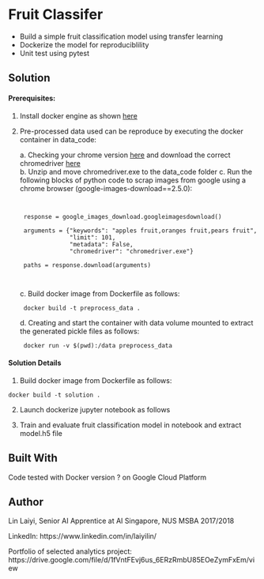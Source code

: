 # Fruit Classifer  

- Build a simple fruit classification model using transfer learning   
- Dockerize the model for reproduciblility
- Unit test using pytest

## Solution

#### Prerequisites:

1. Install docker engine as shown [here](https://docs.docker.com/install/)

2. Pre-processed data used can be reproduce by executing the docker container in data_code:

	a. Checking your chrome version [here](https://www.whatismybrowser.com/detect/what-version-of-chrome-do-i-have) and download the correct chromedriver [here](http://chromedriver.chromium.org/downloads)   
	b. Unzip and move chromedriver.exe to the data_code folder
	c. Run the following blocks of python code to scrap images from google using a chrome browser (google-images-download==2.5.0):

	<pre><code> 
	
	response = google_images_download.googleimagesdownload()   

	arguments = {"keywords": "apples fruit,oranges fruit,pears fruit",
				 "limit": 101,
				 "metadata": False,
				 "chromedriver": "chromedriver.exe"}   

	paths = response.download(arguments) 

	</code></pre>
	
	
	c. Build docker image from Dockerfile as follows:   

	<pre><code> docker build -t preprocess_data . </code></pre>   

	d. Creating and start the container with data volume mounted to extract the generated pickle files as follows:

	<pre><code> docker run -v $(pwd):/data preprocess_data </code></pre>

#### Solution Details 	

1. Build docker image from Dockerfile as follows:

<pre><code>docker build -t solution .</code></pre>

2. Launch dockerize jupyter notebook as follows 

3. Train and evaluate fruit classification model in notebook and extract model.h5 file 

## Built With

Code tested with Docker version ? on Google Cloud Platform 

## Author

<p>Lin Laiyi, Senior AI Apprentice at AI Singapore, NUS MSBA 2017/2018</p>
<p>LinkedIn: https://www.linkedin.com/in/laiyilin/</p>
<p>Portfolio of selected analytics project: https://drive.google.com/file/d/1fVntFEvj6us_6ERzRmbU85EOeZymFxEm/view</p>